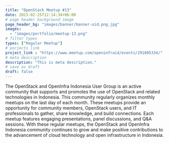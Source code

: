 ```yaml
---
title: "OpenStack Meetup #13"
date: 2023-02-25T12:14:34+06:00
# page header background image
page_header_bg: "images/banner/banner-oid.png.jpg"
images: 
  - "images/portfolio/meetup-13.png"
# filter types
types: ["Regular Meetup"]
# porjects link
project_link : "https://www.meetup.com/openinfraid/events/291805334/"
# meta description
description: "This is meta description."
# save as draft
draft: false
---
```


The OpenStack and OpenInfra Indonesia User Group is an active community that supports and promotes the use of OpenStack and related technologies in Indonesia. This community regularly organizes monthly meetups on the last day of each month. These meetups provide an opportunity for community members, OpenStack users, and IT professionals to gather, share knowledge, and build connections. Each meetup features engaging presentations, panel discussions, and Q&A sessions. With these regular meetups, the OpenStack and OpenInfra Indonesia community continues to grow and make positive contributions to the advancement of cloud technology and open infrastructure in Indonesia.
